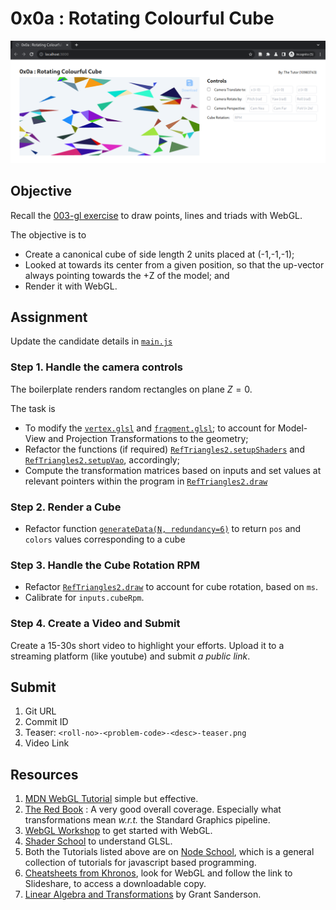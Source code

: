 # 0x0a : Rotating Colourful Cube #

![](./assets/teaser.png)

## Objective ##

Recall the [003-gl
exercise](https://github.com/tiet-ucs505/003-gl) to
draw points, lines and triads with WebGL.

The objective is to 
+ Create a canonical cube of side length 2 units placed
  at (-1,-1,-1);
+ Looked at towards its center from a given position,
  so that the up-vector always pointing towards the +Z
  of the model; and
+ Render it with WebGL.

## Assignment ##
Update the candidate details in [`main.js`](./main.js)

### Step 1. Handle the camera controls ###

The boilerplate renders random rectangles on plane
$Z=0$.

The task is 
+ To modify the
  [`vertex.glsl`](./ref-triangles-2/shaders/vertex.glsl)
  and
  [`fragment.glsl`](./ref-triangles-2/shaders/fragment.glsl);
  to account for Model-View and Projection
  Transformations to the geometry;
+ Refactor the functions (if required)
  [`RefTriangles2.setupShaders`](./ref-triangles-2/index.js#L42-L97)
  and
  [`RefTriangles2.setupVao`](./ref-triangles-2/index.js#L116-L181),
  accordingly;
+ Compute the transformation matrices based on inputs
  and set values at relevant pointers within the
  program in
  [`RefTriangles2.draw`](./ref-triangles-2/index.js#L206-L224)

### Step 2. Render a Cube ###
+ Refactor function [`generateData(N,
  redundancy=6)`](./experiment.js#L64-71) to return
  `pos` and `colors` values corresponding to a cube

### Step 3. Handle the Cube Rotation RPM ###
+ Refactor
  [`RefTriangles2.draw`](./ref-triangles-2/index.js#L206-L224)
  to account for cube rotation, based on `ms`.
+ Calibrate for `inputs.cubeRpm`.

### Step 4. Create a Video and Submit ###

Create a 15-30s short video to highlight your efforts.
Upload it to a streaming platform (like youtube) and
submit *a public link*.

## Submit ##

1. Git URL
2. Commit ID
3. Teaser: `<roll-no>-<problem-code>-<desc>-teaser.png`
4. Video Link

## Resources ##

1. [MDN WebGL
   Tutorial](https://developer.mozilla.org/en-US/docs/Web/API/WebGL_API/Tutorial)
   simple but effective.
2. [The Red
   Book](https://www.cs.utexas.edu/users/fussell/courses/cs354/handouts/Addison.Wesley.OpenGL.Programming.Guide.8th.Edition.Mar.2013.ISBN.0321773039.pdf) :
   A very good overall coverage.  Especially what
   transformations mean *w.r.t.* the Standard Graphics
   pipeline.
2. [WebGL
   Workshop](https://github.com/stackgl/webgl-workshop)
   to get started with WebGL.
2. [Shader
   School](https://github.com/stackgl/shader-school) to
   understand GLSL.
3. Both the Tutorials listed above are on [Node
   School](https://nodeschool.io/), which is a general
   collection of tutorials for javascript based
   programming.
4. [Cheatsheets from
   Khronos](https://www.khronos.org/developers/reference-cards/),
   look for WebGL and follow the link to Slideshare, to
   access a downloadable copy.
5. [Linear Algebra and
   Transformations](https://www.3blue1brown.com/topics/linear-algebra)
   by Grant Sanderson.
